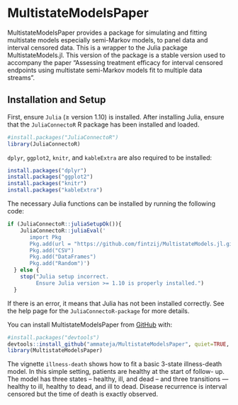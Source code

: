 
<!-- README.md is generated from README.Rmd. Please edit that file -->

# MultistateModelsPaper

<!-- badges: start -->
<!-- badges: end -->

MultistateModelsPaper provides a package for simulating and fitting
multistate models especially semi-Markov models, to panel data and
interval censored data. This is a wrapper to the Julia package
MultistateModels.jl. This version of the package is a stable version
used to accompany the paper “Assessing treatment efficacy for interval
censored endpoints using multistate semi-Markov models fit to multiple
data streams”.

## Installation and Setup

First, ensure `Julia` (≥ version 1.10) is installed. After installing
Julia, ensure that the `JuliaConnectoR` R package has been installed and
loaded.

``` r
#install.packages("JuliaConnectoR")
library(JuliaConnectoR)
```

`dplyr`, `ggplot2`, `knitr`, and `kableExtra` are also required to be
installed:

``` r
install.packages("dplyr")
install.packages("ggplot2")
install.packages("knitr")
install.packages("kableExtra")
```

The necessary Julia functions can be installed by running the following
code:

``` r
if (JuliaConnectoR::juliaSetupOk()){
    JuliaConnectoR::juliaEval('
       import Pkg
       Pkg.add(url = "https://github.com/fintzij/MultistateModels.jl.git")
       Pkg.add("CSV")
       Pkg.add("DataFrames")
       Pkg.add("Random")')
  } else {
    stop("Julia setup incorrect.
         Ensure Julia version >= 1.10 is properly installed.")
  }
```

If there is an error, it means that Julia has not been installed
correctly. See the help page for the `JuliaConnectoR-package` for more
details.

You can install MultistateModelsPaper from [GitHub](https://github.com/)
with:

``` r
#install.packages("devtools")
devtools::install_github("ammateja/MultistateModelsPaper", quiet=TRUE, build_vignettes = TRUE)
library(MultistateModelsPaper)
```

The vignette `illness-death` shows how to fit a basic 3-state
illness-death model. In this simple setting, patients are healthy at the
start of follow- up. The model has three states – healthy, ill, and dead
– and three transitions — healthy to ill, healthy to dead, and ill to
dead. Disease recurrence is interval censored but the time of death is
exactly observed.

